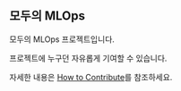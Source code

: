 ## 모두의 MLOps

모두의 MLOps 프로젝트입니다.

프로젝트에 누구던 자유롭게 기여할 수 있습니다.

자세한 내용은 [How to Contribute](https://mlops-for-all.github.io/community/how-to-contribute/)를 참조하세요.
